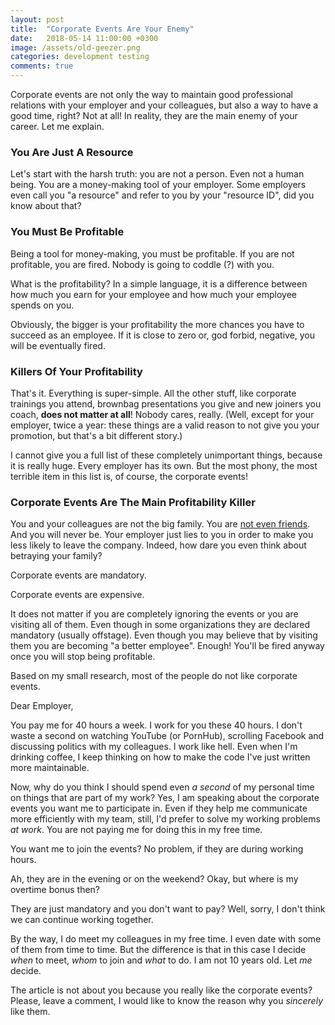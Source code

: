 ```yaml
---
layout: post
title:  "Corporate Events Are Your Enemy"
date:   2018-05-14 11:00:00 +0300
image: /assets/old-geezer.png
categories: development testing
comments: true
---
```


Corporate events are not only the way to maintain good professional relations with your employer and your colleagues, but also a way to have a good time, right? Not at all! In reality, they are the main enemy of your career. Let me explain.

### You Are Just A Resource

Let's start with the harsh truth: you are not a person. Even not a human being. You are a money-making tool of your employer. Some employers even call you "a resource" and refer to you by your "resource ID", did you know about that?

### You Must Be Profitable

Being a tool for money-making, you must be profitable. If you are not profitable, you are fired. Nobody is going to coddle (?) with you.

What is the profitability? In a simple language, it is a difference between how much you earn for your employee and how much your employee spends on you.

Obviously, the bigger is your profitability the more chances you have to succeed as an employee. If it is close to zero or, god forbid, negative, you will be eventually fired.

### Killers Of Your Profitability

That's it. Everything is super-simple. All the other stuff, like corporate trainings you attend, brownbag presentations you give and new joiners you coach, __does not matter at all__! Nobody cares, really. (Well, except for your employer, twice a year: these things are a valid reason to not give you your promotion, but that's a bit different story.)

I cannot give you a full list of these completely unimportant things, because it is really huge. Every employer has its own. But the most phony, the most terrible item in this list is, of course, the corporate events!

### Corporate Events Are The Main Profitability Killer

You and your colleagues are not the big family. You are [not even friends](http://theweek.com/articles/748743/coworkers-are-not-friends). And you will never be. Your employer just lies to you in order to make you less likely to leave the company. Indeed, how dare you even think about betraying your family?

Corporate events are mandatory.

Corporate events are expensive.

It does not matter if you are completely ignoring the events or you are visiting all of them. Even though in some organizations they are declared mandatory (usually offstage). Even though you may believe that by visiting them you are becoming "a better employee". Enough! You'll be fired anyway once you will stop being profitable.

Based on my small research, most of the people do not like corporate events.

Dear Employer,

You pay me for 40 hours a week. I work for you these 40 hours. I don't waste a second on watching YouTube (or PornHub), scrolling Facebook and discussing politics with my colleagues. I work like hell. Even when I'm drinking coffee, I keep thinking on how to make the code I've just written more maintainable.

Now, why do you think I should spend even _a second_ of my personal time on things that are part of my work? Yes, I am speaking about the corporate events you want me to participate in. Even if they help me communicate more efficiently with my team, still, I'd prefer to solve my working problems _at work_. You are not paying me for doing this in my free time.

You want me to join the events? No problem, if they are during working hours.

Ah, they are in the evening or on the weekend? Okay, but where is my overtime bonus then?

They are just mandatory and you don't want to pay? Well, sorry, I don't think we can continue working together.

By the way, I do meet my colleagues in my free time. I even date with some of them from time to time. But the difference is that in this case I decide _when_ to meet, _whom_ to join and _what_ to do. I am not 10 years old. Let _me_ decide.

The article is not about you because you really like the corporate events? Please, leave a comment, I would like to know the reason why you _sincerely_ like them.
